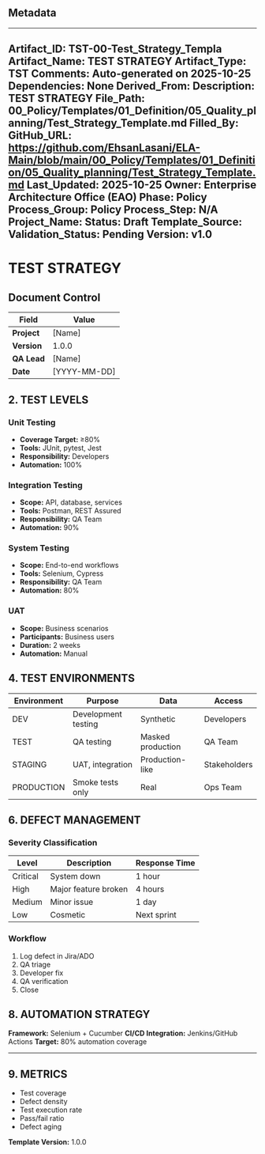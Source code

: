 ## Metadata
---
Artifact_ID: TST-00-Test_Strategy_Templa
Artifact_Name: TEST STRATEGY
Artifact_Type: TST
Comments: Auto-generated on 2025-10-25
Dependencies: None
Derived_From: 
Description: TEST STRATEGY
File_Path: 00_Policy/Templates/01_Definition/05_Quality_planning/Test_Strategy_Template.md
Filled_By: 
GitHub_URL: https://github.com/EhsanLasani/ELA-Main/blob/main/00_Policy/Templates/01_Definition/05_Quality_planning/Test_Strategy_Template.md
Last_Updated: 2025-10-25
Owner: Enterprise Architecture Office (EAO)
Phase: Policy
Process_Group: Policy
Process_Step: N/A
Project_Name: 
Status: Draft
Template_Source: 
Validation_Status: Pending
Version: v1.0
---
# TEST STRATEGY

## Document Control
| Field | Value |
|-------|-------|
| **Project** | [Name] |
| **Version** | 1.0.0 |
| **QA Lead** | [Name] |
| **Date** | [YYYY-MM-DD] |

## 2. TEST LEVELS

### Unit Testing
- **Coverage Target:** ≥80%
- **Tools:** JUnit, pytest, Jest
- **Responsibility:** Developers
- **Automation:** 100%

### Integration Testing
- **Scope:** API, database, services
- **Tools:** Postman, REST Assured
- **Responsibility:** QA Team
- **Automation:** 90%

### System Testing
- **Scope:** End-to-end workflows
- **Tools:** Selenium, Cypress
- **Responsibility:** QA Team
- **Automation:** 80%

### UAT
- **Scope:** Business scenarios
- **Participants:** Business users
- **Duration:** 2 weeks
- **Automation:** Manual

## 4. TEST ENVIRONMENTS

| Environment | Purpose | Data | Access |
|-------------|---------|------|--------|
| DEV | Development testing | Synthetic | Developers |
| TEST | QA testing | Masked production | QA Team |
| STAGING | UAT, integration | Production-like | Stakeholders |
| PRODUCTION | Smoke tests only | Real | Ops Team |

## 6. DEFECT MANAGEMENT

### Severity Classification
| Level | Description | Response Time |
|-------|-------------|---------------|
| Critical | System down | 1 hour |
| High | Major feature broken | 4 hours |
| Medium | Minor issue | 1 day |
| Low | Cosmetic | Next sprint |

### Workflow
1. Log defect in Jira/ADO
2. QA triage
3. Developer fix
4. QA verification
5. Close

## 8. AUTOMATION STRATEGY

**Framework:** Selenium + Cucumber
**CI/CD Integration:** Jenkins/GitHub Actions
**Target:** 80% automation coverage

---

## 9. METRICS

- Test coverage
- Defect density
- Test execution rate
- Pass/fail ratio
- Defect aging

**Template Version:** 1.0.0

